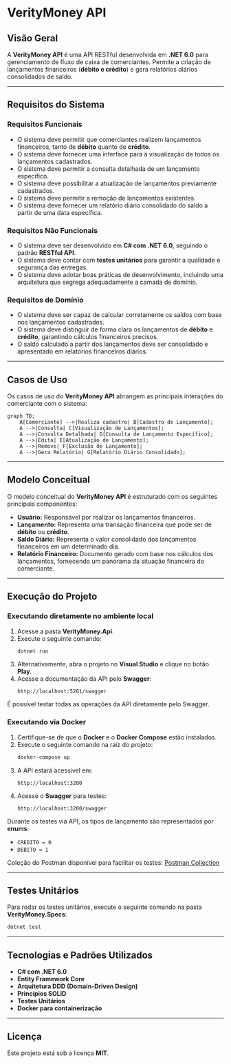 # VerityMoney API

## Visão Geral
A **VerityMoney API** é uma API RESTful desenvolvida em **.NET 6.0** para gerenciamento de fluxo de caixa de comerciantes. Permite a criação de lançamentos financeiros (**débito e crédito**) e gera relatórios diários consolidados de saldo.

---
## Requisitos do Sistema

### Requisitos Funcionais

- O sistema deve permitir que comerciantes realizem lançamentos financeiros, tanto de **débito** quanto de **crédito**.
- O sistema deve fornecer uma interface para a visualização de todos os lançamentos cadastrados.
- O sistema deve permitir a consulta detalhada de um lançamento específico.
- O sistema deve possibilitar a atualização de lançamentos previamente cadastrados.
- O sistema deve permitir a remoção de lançamentos existentes.
- O sistema deve fornecer um relatório diário consolidado do saldo a partir de uma data específica.

### Requisitos Não Funcionais

- O sistema deve ser desenvolvido em **C# com .NET 6.0**, seguindo o padrão **RESTful API**.
- O sistema deve contar com **testes unitários** para garantir a qualidade e segurança das entregas.
- O sistema deve adotar boas práticas de desenvolvimento, incluindo uma arquitetura que segrega adequadamente a camada de domínio.

### Requisitos de Domínio

- O sistema deve ser capaz de calcular corretamente os saldos com base nos lançamentos cadastrados.
- O sistema deve distinguir de forma clara os lançamentos de **débito** e **crédito**, garantindo cálculos financeiros precisos.
- O saldo calculado a partir dos lançamentos deve ser consolidado e apresentado em relatórios financeiros diários.

---
## Casos de Uso

Os casos de uso do **VerityMoney API** abrangem as principais interações do comerciante com o sistema:

```mermaid
graph TD;
    A[Comerciante] -->|Realiza cadastro| B[Cadastro de Lançamento];
    A -->|Consulta| C[Visualização de Lançamentos];
    A -->|Consulta Detalhada| D[Consulta de Lançamento Específico];
    A -->|Edita| E[Atualização de Lançamento];
    A -->|Remove| F[Exclusão de Lançamento];
    A -->|Gera Relatório| G[Relatório Diário Consolidado];
```

---
## Modelo Conceitual

O modelo conceitual do **VerityMoney API** é estruturado com os seguintes principais componentes:

- **Usuário:** Responsável por realizar os lançamentos financeiros.
- **Lançamento:** Representa uma transação financeira que pode ser de **débito** ou **crédito**.
- **Saldo Diário:** Representa o valor consolidado dos lançamentos financeiros em um determinado dia.
- **Relatório Financeiro:** Documento gerado com base nos cálculos dos lançamentos, fornecendo um panorama da situação financeira do comerciante.


---
## Execução do Projeto

### Executando diretamente no ambiente local

1. Acesse a pasta **VerityMoney.Api**.
2. Execute o seguinte comando:
   ```sh
   dotnet run
   ```
3. Alternativamente, abra o projeto no **Visual Studio** e clique no botão **Play**.
4. Acesse a documentação da API pelo **Swagger**:
   ```
   http://localhost:5201/swagger
   ```

É possível testar todas as operações da API diretamente pelo Swagger.

### Executando via Docker

1. Certifique-se de que o **Docker** e o **Docker Compose** estão instalados.
2. Execute o seguinte comando na raiz do projeto:
   ```sh
   docker-compose up
   ```
3. A API estará acessível em:
   ```
   http://localhost:3200
   ```
4. Acesse o **Swagger** para testes:
   ```
   http://localhost:3200/swagger
   ```

Durante os testes via API, os tipos de lançamento são representados por **enums**:
   - `CREDITO = 0`
   - `DEBITO = 1`

Coleção do Postman disponível para facilitar os testes:
[Postman Collection](https://restless-star-501117.postman.co/workspace/Team-Workspace~4d019a1c-3ab2-4147-8cd1-760e04194bbd/collection/11187091-9f718bf9-da12-4106-a675-f0c18fb1fd3b?action=share&creator=11187091)

---
## Testes Unitários

Para rodar os testes unitários, execute o seguinte comando na pasta **VerityMoney.Specs**:
```sh
dotnet test
```

---
## Tecnologias e Padrões Utilizados

- **C# com .NET 6.0**
- **Entity Framework Core**
- **Arquitetura DDD (Domain-Driven Design)**
- **Princípios SOLID**
- **Testes Unitários**
- **Docker para containerização**

---
## Licença

Este projeto está sob a licença **MIT**.



